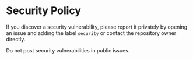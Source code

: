 # Security Policy

If you discover a security vulnerability, please report it privately by opening an issue and adding the label `security` or contact the repository owner directly.

Do not post security vulnerabilities in public issues.
